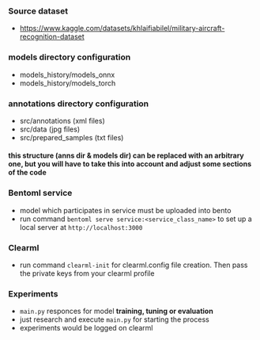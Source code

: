 ### **Source dataset**
*  https://www.kaggle.com/datasets/khlaifiabilel/military-aircraft-recognition-dataset

### **models directory configuration**
*  models_history/models_onnx
*  models_history/models_torch

### **annotations directory configuration**
*  src/annotations (xml files)
*  src/data (jpg files)
*  src/prepared_samples (txt files)
#### this structure (anns dir & models dir) can be replaced with an arbitrary one, but you will have to take this into account and adjust some sections of the code

### **Bentoml service**
* model which participates in service must be uploaded into bento
* run command ```bentoml serve service:<service_class_name>``` to set up a local server at ```http://localhost:3000```

### **Clearml**
* run command ```clearml-init``` for clearml.config file creation. Then pass the private keys from your clearml profile

### Experiments
* ```main.py``` responces for model **training, tuning or evaluation**
* just research and execute ```main.py``` for starting the process
* experiments would be logged on clearml
